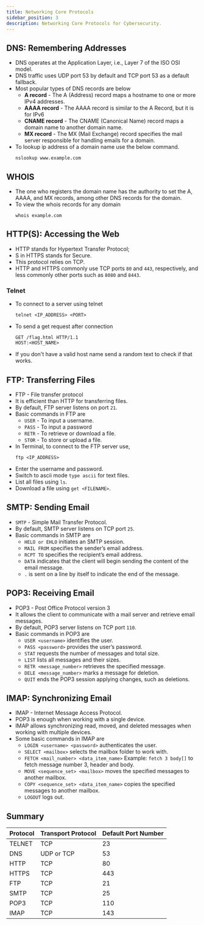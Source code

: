 ```yaml
---
title: Networking Core Protocols
sidebar_position: 3
description: Networking Core Protocols for Cybersecurity.
---
```


## DNS: Remembering Addresses
- DNS operates at the Application Layer, i.e., Layer 7 of the ISO OSI model.
- DNS traffic uses UDP port 53 by default and TCP port 53 as a default fallback.
- Most popular types of DNS records are below
    - **A record** - The A (Address) record maps a hostname to one or more IPv4 addresses.
    - **AAAA record** - The AAAA record is similar to the A Record, but it is for IPv6
    - **CNAME record** -  The CNAME (Canonical Name) record maps a domain name to another domain name.
    - **MX record** - The MX (Mail Exchange) record specifies the mail server responsible for handling emails for a domain.
- To lookup ip address of a domain name use the below command.
    ```
    nslookup www.example.com
    ```

## WHOIS
- The one who registers the domain name has the authority to set the A, AAAA, and MX records, among other DNS records for the domain.
- To view the whois records for any domain
    ```
    whois example.com
    ```

## HTTP(S): Accessing the Web
- HTTP stands for Hypertext Transfer Protocol; 
- S in HTTPS stands for Secure. 
- This protocol relies on TCP.
- HTTP and HTTPS commonly use TCP ports `80` and `443`, respectively, and less commonly other ports such as `8080` and `8443`.

### Telnet
- To connect to a server using telnet
    ```
    telnet <IP_ADDRESS> <PORT>
    ```
- To send a get request after connection
    ```
    GET /flag.html HTTP/1.1
    HOST:<HOST_NAME>
    ```
- If you don't have a valid host name send a random text to check if that works.

## FTP: Transferring Files
- FTP - File transfer protocol
- It is efficient than HTTP for transferring files.
- By default, FTP server listens on port `21`.
- Basic commands in FTP are
    - `USER` - To input a username.
    - `PASS` - To input a password
    - `RETR` - To retrieve or download a file.
    - `STOR` - To store or upload a file.
- In Terminal, to connect to the FTP server use,
    ```
    ftp <IP_ADDRESS>
    ```
- Enter the username and password.
- Switch to ascii mode `type ascii` for text files.
- List all files using `ls`.
- Download a file using `get <FILENAME>`.

## SMTP: Sending Email
- `SMTP` - Simple Mail Transfer Protocol.
- By default, SMTP server listens on TCP port `25`.
- Basic commands in SMTP are
    - `HELO or EHLO` initiates an SMTP session.
    - `MAIL FROM` specifies the sender’s email address.
    - `RCPT TO` specifies the recipient’s email address.
    - `DATA` indicates that the client will begin sending the content of the email message.
    - `.` is sent on a line by itself to indicate the end of the message.

## POP3: Receiving Email
- POP3 -  Post Office Protocol version 3
- It allows the client to communicate with a mail server and retrieve email messages.
- By default, POP3 server listens on TCP port `110`.
- Basic commands in POP3 are
    - `USER <username>` identifies the user.
    - `PASS <password>` provides the user’s password.
    - `STAT` requests the number of messages and total size.
    - `LIST` lists all messages and their sizes.
    - `RETR <message_number>` retrieves the specified message.
    - `DELE <message_number>` marks a message for deletion.
    - `QUIT` ends the POP3 session applying changes, such as deletions.

## IMAP: Synchronizing Email
- IMAP - Internet Message Access Protocol.
- POP3 is enough when working with a single device.
- IMAP allows synchronizing read, moved, and deleted messages when working with multiple devices.
- Some basic commands in IMAP are
    - `LOGIN <username> <password>` authenticates the user.
    - `SELECT <mailbox>` selects the mailbox folder to work with.
    - `FETCH <mail_number> <data_item_name>` Example: `fetch 3 body[]` to fetch message number 3, header and body.
    - `MOVE <sequence_set> <mailbox>` moves the specified messages to another mailbox.
    - `COPY <sequence_set> <data_item_name>` copies the specified messages to another mailbox.
    - `LOGOUT` logs out.

## Summary

| Protocol	| Transport Protocol	| Default Port Number   |
| ---       | ---                   |---                    |
| TELNET	| TCP	                | 23                    |
| DNS	    | UDP or TCP	        | 53                    |
| HTTP	    | TCP	                | 80                    |
| HTTPS	    | TCP	                | 443                   |
| FTP	    | TCP	                | 21                    |
| SMTP	    | TCP	                | 25                    |
| POP3	    | TCP	                | 110                   |
| IMAP	    | TCP	                | 143                   |